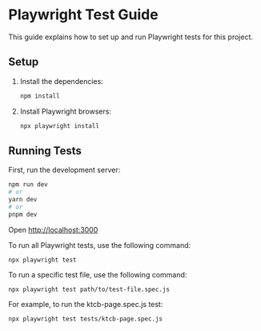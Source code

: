 # Playwright Test Guide

This guide explains how to set up and run Playwright tests for this project.

## Setup
1. Install the dependencies:
    ```sh
    npm install
    ```

2. Install Playwright browsers:
    ```sh
    npx playwright install
    ```

## Running Tests
First, run the development server:

```bash
npm run dev
# or
yarn dev
# or
pnpm dev
```
Open [http://localhost:3000](http://localhost:3000)

To run all Playwright tests, use the following command:
```
npx playwright test
```
To run a specific test file, use the following command:
```
npx playwright test path/to/test-file.spec.js
```
For example, to run the ktcb-page.spec.js test:
```
npx playwright test tests/ktcb-page.spec.js